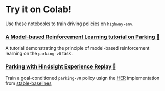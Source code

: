 # Try it on Colab!

Use these notebooks to train driving policies on `highway-env`.

### [A Model-based Reinforcement Learning tutorial on Parking :ledger:](https://colab.research.google.com/github/eleurent/highway-env/blob/master/scripts/parking_model_based.ipynb)

A tutorial demonstrating the principle of model-based reinforcement learning on the `parking-v0` task.

### [Parking with Hindsight Experience Replay :ledger:](https://colab.research.google.com/github/eleurent/highway-env/blob/master/scripts/parking_her.ipynb)

Train a goal-conditioned `parking-v0` policy usign the [HER](https://arxiv.org/abs/1707.01495) implementation from [stable-baselines](https://github.com/hill-a/stable-baselines)